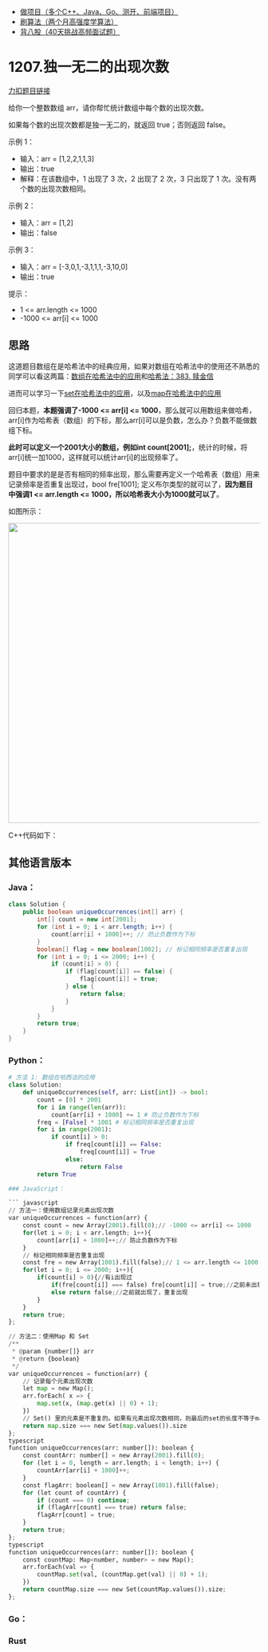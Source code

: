 * [做项目（多个C++、Java、Go、测开、前端项目）](https://www.programmercarl.com/other/kstar.html)
* [刷算法（两个月高强度学算法）](https://www.programmercarl.com/xunlian/xunlianying.html)
* [背八股（40天挑战高频面试题）](https://www.programmercarl.com/xunlian/bagu.html)

# 1207.独一无二的出现次数

[力扣题目链接](https://leetcode.cn/problems/unique-number-of-occurrences/)

给你一个整数数组 arr，请你帮忙统计数组中每个数的出现次数。

如果每个数的出现次数都是独一无二的，就返回 true；否则返回 false。

示例 1：
* 输入：arr = [1,2,2,1,1,3]
* 输出：true
* 解释：在该数组中，1 出现了 3 次，2 出现了 2 次，3 只出现了 1 次。没有两个数的出现次数相同。

示例 2：
* 输入：arr = [1,2]
* 输出：false

示例 3：
* 输入：arr = [-3,0,1,-3,1,1,1,-3,10,0]
* 输出：true

提示：

* 1 <= arr.length <= 1000
* -1000 <= arr[i] <= 1000

## 思路

这道题目数组在是哈希法中的经典应用，如果对数组在哈希法中的使用还不熟悉的同学可以看这两篇：[数组在哈希法中的应用](https://programmercarl.com/0242.有效的字母异位词.html)和[哈希法：383. 赎金信](https://programmercarl.com/0383.赎金信.html)

进而可以学习一下[set在哈希法中的应用](https://programmercarl.com/0349.两个数组的交集.html)，以及[map在哈希法中的应用](https://programmercarl.com/0001.两数之和.html)

回归本题，**本题强调了-1000 <= arr[i] <= 1000**，那么就可以用数组来做哈希，arr[i]作为哈希表（数组）的下标，那么arr[i]可以是负数，怎么办？负数不能做数组下标。

**此时可以定义一个2001大小的数组，例如int count[2001];**，统计的时候，将arr[i]统一加1000，这样就可以统计arr[i]的出现频率了。

题目中要求的是是否有相同的频率出现，那么需要再定义一个哈希表（数组）用来记录频率是否重复出现过，bool fre[1001]; 定义布尔类型的就可以了，**因为题目中强调1 <= arr.length <= 1000，所以哈希表大小为1000就可以了**。

如图所示：

<img src='https://file1.kamacoder.com/i/algo/1207.独一无二的出现次数.png' width=600> </img></div>

C++代码如下：

## 其他语言版本

### Java：

```java
class Solution {
    public boolean uniqueOccurrences(int[] arr) {
        int[] count = new int[2001];
        for (int i = 0; i < arr.length; i++) {
            count[arr[i] + 1000]++; // 防止负数作为下标
        }
        boolean[] flag = new boolean[1002]; // 标记相同频率是否重复出现
        for (int i = 0; i <= 2000; i++) {
            if (count[i] > 0) {
                if (flag[count[i]] == false) {
                    flag[count[i]] = true;
                } else {
                    return false;
                }
            }
        }
        return true;
    }
}
```

### Python：

```python 
# 方法 1: 数组在哈西法的应用
class Solution:
    def uniqueOccurrences(self, arr: List[int]) -> bool:
        count = [0] * 2001
        for i in range(len(arr)):
            count[arr[i] + 1000] += 1 # 防止负数作为下标
        freq = [False] * 1001 # 标记相同频率是否重复出现
        for i in range(2001):
            if count[i] > 0:
                if freq[count[i]] == False:
                    freq[count[i]] = True
                else:
                    return False
        return True

### JavaScript：

``` javascript
// 方法一：使用数组记录元素出现次数
var uniqueOccurrences = function(arr) {
    const count = new Array(2001).fill(0);// -1000 <= arr[i] <= 1000
    for(let i = 0; i < arr.length; i++){
        count[arr[i] + 1000]++;// 防止负数作为下标
    }
    // 标记相同频率是否重复出现
    const fre = new Array(1001).fill(false);// 1 <= arr.length <= 1000
    for(let i = 0; i <= 2000; i++){
        if(count[i] > 0){//有i出现过
            if(fre[count[i]] === false) fre[count[i]] = true;//之前未出现过，标记为出现
            else return false;//之前就出现了，重复出现
        }
    }
    return true;
};

// 方法二：使用Map 和 Set
/**
 * @param {number[]} arr
 * @return {boolean}
 */
var uniqueOccurrences = function(arr) {
    // 记录每个元素出现次数
    let map = new Map();
    arr.forEach( x => {
        map.set(x, (map.get(x) || 0) + 1); 
    })
    // Set() 里的元素是不重复的。如果有元素出现次数相同，则最后的set的长度不等于map的长度
    return map.size === new Set(map.values()).size
};
typescript
function uniqueOccurrences(arr: number[]): boolean {
    const countArr: number[] = new Array(2001).fill(0);
    for (let i = 0, length = arr.length; i < length; i++) {
        countArr[arr[i] + 1000]++;
    }
    const flagArr: boolean[] = new Array(1001).fill(false);
    for (let count of countArr) {
        if (count === 0) continue;
        if (flagArr[count] === true) return false;
        flagArr[count] = true;
    }
    return true;
};
typescript
function uniqueOccurrences(arr: number[]): boolean {
    const countMap: Map<number, number> = new Map();
    arr.forEach(val => {
        countMap.set(val, (countMap.get(val) || 0) + 1);
    })
    return countMap.size === new Set(countMap.values()).size;
};
``` 

### Go：

### Rust

